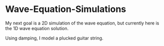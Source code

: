 # Wave-Equation-Simulations

My next goal is a 2D simulation of the wave equation, but currently here is the 1D wave equation solution.

Using damping, I model a plucked guitar string.
